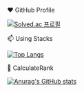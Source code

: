 ❤️ GitHub Profile

[![Solved.ac 프로필](http://mazassumnida.wtf/api/v2/generate_badge?boj=gywo9675)](https://solved.ac/gywo9675)

📫 Using Stacks

[![Top Langs](https://github-readme-stats.vercel.app/api/top-langs/?username=REVE97&layout=compact&hide=CSS)](https://github.com/REVE97)

🔭 CalculateRank

[![Anurag's GitHub stats](https://github-readme-stats.vercel.app/api?username=REVE97&show_icons=true&theme=radical)](https://github.com/REVE97)

<!--
**REVE97/REVE97** is a ✨ _special_ ✨ repository because its `README.md` (this file) appears on your GitHub profile.

Here are some ideas to get you started:

- 🔭 I’m currently working on ...
- 🌱 I’m currently learning ...
- 👯 I’m looking to collaborate on ...
- 🤔 I’m looking for help with ...
- 💬 Ask me about ...
- 📫 How to reach me: ...
- 😄 Pronouns: ...
- ⚡ Fun fact: ...
-->
